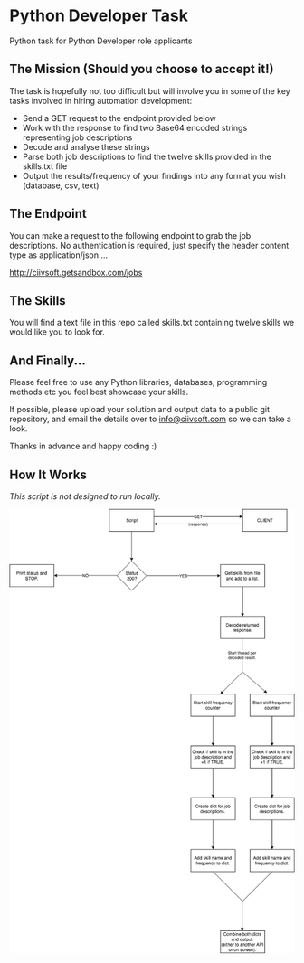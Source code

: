 # Python Developer Task
Python task for Python Developer role applicants

## The Mission (Should you choose to accept it!)

The task is hopefully not too difficult but will involve you in some of the key tasks involved in hiring automation development:

- Send a GET request to the endpoint provided below
- Work with the response to find two Base64 encoded strings representing job descriptions
- Decode and analyse these strings
- Parse both job descriptions to find the twelve skills provided in the skills.txt file
- Output the results/frequency of your findings into any format you wish (database, csv, text)

## The Endpoint

You can make a request to the following endpoint to grab the job descriptions. No authentication is required, just specify the header content type as application/json ...

http://ciivsoft.getsandbox.com/jobs

## The Skills

You will find a text file in this repo called skills.txt containing twelve skills we would like you to look for.

## And Finally...

Please feel free to use any Python libraries, databases, programming methods etc you feel best showcase your skills.

If possible, please upload your solution and output data to a public git repository, and email the details over to info@ciivsoft.com so we can take a look.

Thanks in advance and happy coding :)

## How It Works
*This script is not designed to run locally.*

![Flow chart diagram](diagram.png)